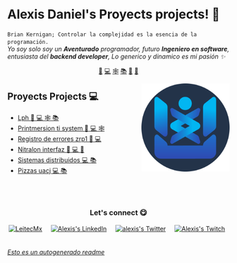 # Alexis Daniel's Proyects projects! 👋


`Brian Kernigan; Controlar la complejidad es la esencia de la programación.`<br><em> Yo soy solo soy un **Aventurado** programador, futuro **Ingeniero en software**, entusiasta del **backend developer**, Lo generico y dinamico es mi pasión ✨</em>


<p align="center">
<a href="https://github.com/Al3xisDani3l/Al3xisDani3l/blob/master/csharp.md">🦄</a>
<a href="https://github.com/Al3xisDani3l/Al3xisDani3l/blob/master/project.md">💻</a>
<a href="https://github.com/Al3xisDani3l/Al3xisDani3l/blob/master/api.md">🕸</a>
<a href="https://github.com/Al3xisDani3l/Al3xisDani3l/blob/master/education.md">📚</a>
<a href="https://github.com/Al3xisDani3l/Al3xisDani3l/blob/master/tools.md">🔧</a>
<a href="https://github.com/Al3xisDani3l/Al3xisDani3l/blob/master/ia.md">🤖</a>
</p>


<a href="https://twitter.com/Al3xisDani3l">
<img align="right" height="auto" width="200" src="https://github.com/Al3xisDani3l/Al3xisDani3l/raw/master/img/LeitecMx-circle.png"/>
</a>


## Proyects Projects 💻
- [Lph  🦄 💻 🕸 📚](https://github.com/Al3xisDani3l/LPH) 
- [Printmersion ti system  🦄 💻 🕸](https://github.com/Al3xisDani3l/PrintMersion-TI-System) 
- [Registro de errores zrp1  🦄 💻](https://github.com/Al3xisDani3l/Registro-de-errores-ZRP1) 
- [Nitralon interfaz  🦄 💻 🤖](https://github.com/Al3xisDani3l/Nitralon-Interfaz) 
- [Sistemas distribuidos  💻 📚](https://github.com/Al3xisDani3l/Sistemas-Distribuidos) 
- [Pizzas uacj  💻 📚](https://github.com/Al3xisDani3l/Pizzas-UACJ) 



<br>

<br>

<div align="center">
<h3 align="center">Let's connect 😋</h3>
</div>
<p align="center">
<a href="https://www.facebook.com/leitecmx" target="blank">
<img align="center" width="30px" alt="LeitecMx" src="https://www.vectorlogo.zone/logos/facebook/facebook-official.svg"/></a> &nbsp; &nbsp;
<a href="www.linkedin.com/in/Al3xisDani3l/" target="blank">
<img align="center" width="30px" alt="Alexis's LinkedIn" src="https://www.vectorlogo.zone/logos/linkedin/linkedin-icon.svg"/></a> &nbsp; &nbsp;
<a href="https://twitter.com/Al3xisDani3l" target="blank">
<img align="center" width="30px" alt="alexis's Twitter" src="https://www.vectorlogo.zone/logos/twitter/twitter-official.svg"/></a> &nbsp; &nbsp;
<a href="https://www.twitch.tv/Al3xisDani3l" target="blank">
<img align="center" width="30px" alt="Alexis's Twitch" src="https://www.vectorlogo.zone/logos/twitch/twitch-icon.svg"/></a> &nbsp; &nbsp;

</p>


###### [Esto es un autogenerado readme](https://github.com/HectorPulido/HectorPulido/tree/master/ReadmeGenerator)

